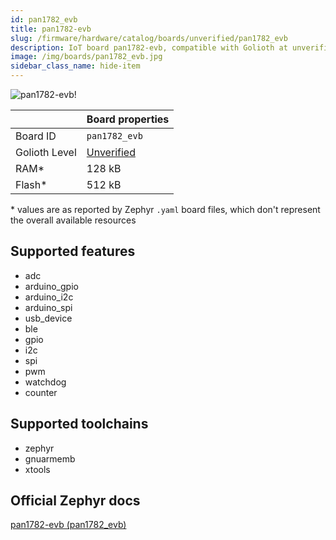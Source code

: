 ```yaml
---
id: pan1782_evb
title: pan1782-evb
slug: /firmware/hardware/catalog/boards/unverified/pan1782_evb
description: IoT board pan1782-evb, compatible with Golioth at unverified level.
image: /img/boards/pan1782_evb.jpg
sidebar_class_name: hide-item
---
```


[//]: # (This is an auto-generated file, do not edit! Changes to it will be lost upon re-generation)

![pan1782-evb!](/img/boards/pan1782_evb.jpg "pan1782-evb")

|                | Board properties     |
| -------------  | -------------------- |
| Board ID       | `pan1782_evb` |
| Golioth Level  | [Unverified](/firmware/hardware#unverified-boards) |
| RAM*           | 128 kB |
| Flash*         | 512 kB |

\* values are as reported by Zephyr `.yaml` board files, which don't represent the overall available resources



## Supported features

* adc
* arduino_gpio
* arduino_i2c
* arduino_spi
* usb_device
* ble
* gpio
* i2c
* spi
* pwm
* watchdog
* counter

## Supported toolchains

* zephyr
* gnuarmemb
* xtools

## Official Zephyr docs

[pan1782-evb (pan1782_evb)](https://docs.zephyrproject.org/latest/boards/panasonic/pan1782_evb/doc/index.html)

